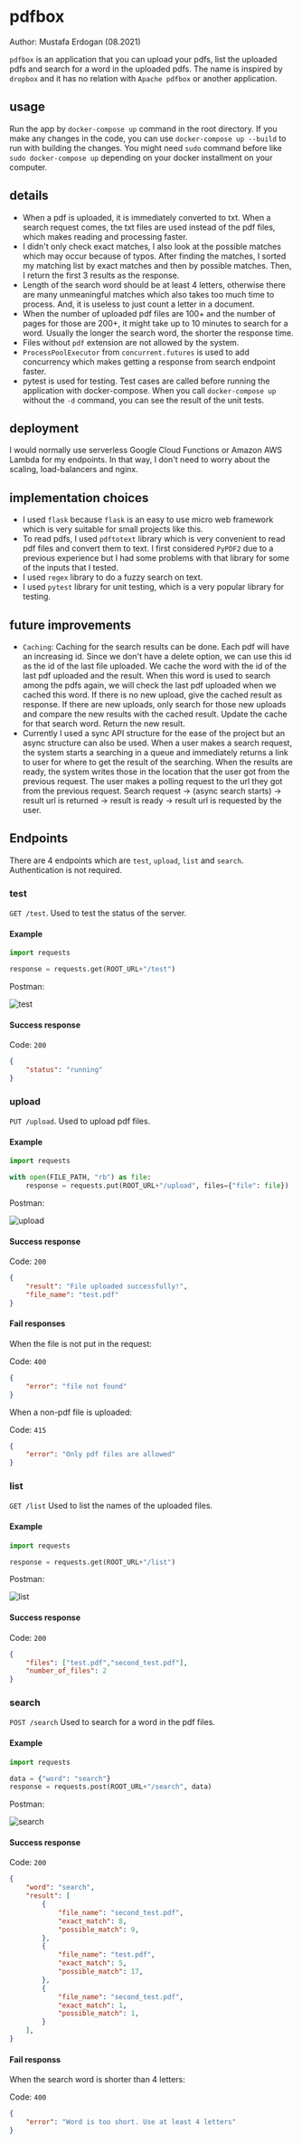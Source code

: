 # pdfbox

Author: Mustafa Erdogan (08.2021)

`pdfbox` is an application that you can upload your pdfs, list the uploaded pdfs and search for a word in the uploaded pdfs. The name is inspired by `dropbox` and it has no relation with `Apache pdfbox` or another application.

## usage
Run the app by `docker-compose up` command in the root directory. If you make any changes in the code, you can use `docker-compose up --build` to run with building the changes. You might need `sudo` command before like `sudo docker-compose up` depending on your docker installment on your computer.

## details
- When a pdf is uploaded, it is immediately converted to txt. When a search request comes, the txt files are used instead of the pdf files, which makes reading and processing faster.
- I didn't only check exact matches, I also look at the possible matches which may occur because of typos. After finding the matches, I sorted my matching list by exact matches and then by possible matches. Then, I return the first 3 results as the response.
- Length of the search word should be at least 4 letters, otherwise there are many unmeaningful matches which also takes too much time to process. And, it is useless to just count a letter in a document.
- When the number of uploaded pdf files are 100+ and the number of pages for those are 200+, it might take up to 10 minutes to search for a word. Usually the longer the search word, the shorter the response time.
- Files without `pdf` extension are not allowed by the system.
- `ProcessPoolExecutor` from `concurrent.futures` is used to add concurrency which makes getting a response from search endpoint faster.
- pytest is used for testing. Test cases are called before running the application with docker-compose. When you call `docker-compose up` without the `-d` command, you can see the result of the unit tests.

## deployment

I would normally use serverless Google Cloud Functions or Amazon AWS Lambda for my endpoints. In that way, I don't need to worry about the scaling, load-balancers and nginx.

## implementation choices
- I used `flask` because `flask` is an easy to use micro web framework which is very suitable for small projects like this.
- To read pdfs, I used `pdftotext` library which is very convenient to read pdf files and convert them to text. I first considered `PyPDF2` due to a previous experience but I had some problems with that library for some of the inputs that I tested.
- I used `regex` library to do a fuzzy search on text.
- I used `pytest` library for unit testing, which is a very popular library for testing.

## future improvements

- `Caching`: Caching for the search results can be done. Each pdf will have an increasing id. Since we don't have a delete option, we can use this id as the id of the last file uploaded. We cache the word with the id of the last pdf uploaded and the result. When this word is used to search among the pdfs again, we will check the last pdf uploaded when we cached this word. If there is no new upload, give the cached result as response. If there are new uploads, only search for those new uploads and compare the new results with the cached result. Update the cache for that search word. Return the new result.
- Currently I used a sync API structure for the ease of the project but an async structure can also be used. When a user makes a search request, the system starts a searching in a queue and immediately returns a link to user for where to get the result of the searching. When the results are ready, the system writes those in the location that the user got from the previous request. The user makes a polling request to the url they got from the previous request.
Search request -> (async search starts) -> result url is returned -> result is ready -> result url is requested by the user.

## Endpoints

There are 4 endpoints which are `test`, `upload`, `list` and `search`. Authentication is not required.

### test
`GET /test`. Used to test the status of the server.

#### Example

```python
import requests

response = requests.get(ROOT_URL+"/test")
```

Postman:

![test](docs_images/test.png "Postman test")

#### Success response
Code: `200`

```json
{
    "status": "running"
}
```

### upload
`PUT /upload`. Used to upload pdf files.

#### Example

```python
import requests

with open(FILE_PATH, "rb") as file:
    response = requests.put(ROOT_URL+"/upload", files={"file": file})
```

Postman:

![upload](docs_images/upload.png "Postman upload")

#### Success response
Code: `200`

```json
{
    "result": "File uploaded successfully!",
    "file_name": "test.pdf"
}
```

#### Fail responses
When the file is not put in the request:

Code: `400`
```json
{
    "error": "file not found"
}
```

When a non-pdf file is uploaded:

Code: `415`
```json
{
    "error": "Only pdf files are allowed"
}
```

### list
`GET /list` Used to list the names of the uploaded files.

#### Example

```python
import requests

response = requests.get(ROOT_URL+"/list")
```

Postman:

![list](docs_images/list.png "Postman list")

#### Success response
Code: `200`

```json
{
    "files": ["test.pdf","second_test.pdf"],
    "number_of_files": 2
}
```

### search
`POST /search` Used to search for a word in the pdf files.

#### Example

```python
import requests

data = {"word": "search"}
response = requests.post(ROOT_URL+"/search", data)
```

Postman:

![search](docs_images/search.png "Postman search")

#### Success response
Code: `200`

```json
{
    "word": "search",
    "result": [
        {
            "file_name": "second_test.pdf",
            "exact_match": 8,
            "possible_match": 9,
        },
        {
            "file_name": "test.pdf",
            "exact_match": 5,
            "possible_match": 17,
        },
        {
            "file_name": "second_test.pdf",
            "exact_match": 1,
            "possible_match": 1,
        }
    ],
}
```
#### Fail responss
When the search word is shorter than 4 letters:

Code: `400`
```json
{
    "error": "Word is too short. Use at least 4 letters"
}
```
